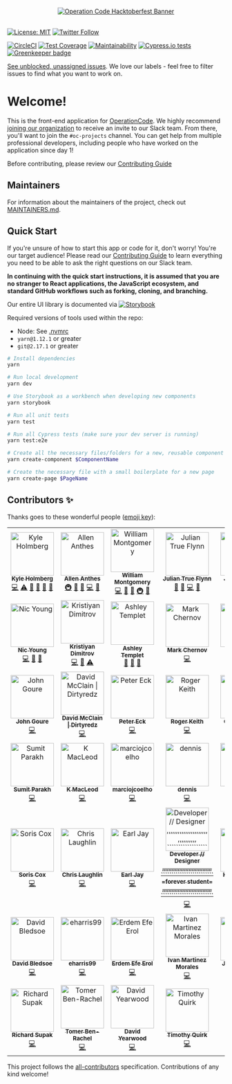 <div align="center">
  <br>
  <a href="https://operationcode.org">
    <img
      alt="Operation Code Hacktoberfest Banner"
      src="https://operation-code-assets.s3.us-east-2.amazonaws.com/branding/logos/large-blue-logo.png"
    >
  </a>
  <br>
  <br>
</div>

[![License: MIT](https://img.shields.io/badge/License-MIT-blue.svg)](https://opensource.org/licenses/MIT)
[![Twitter Follow](https://img.shields.io/twitter/follow/operation_code.svg?style=social&label=Follow&style=social)](https://twitter.com/operation_code)

[![CircleCI](https://circleci.com/gh/OperationCode/front-end/tree/master.svg?style=svg)](https://circleci.com/gh/OperationCode/front-end/tree/master)
[![Test Coverage](https://api.codeclimate.com/v1/badges/5010b82ce5d8e319a597/test_coverage)](https://codeclimate.com/github/OperationCode/front-end/test_coverage)
[![Maintainability](https://api.codeclimate.com/v1/badges/5010b82ce5d8e319a597/maintainability)](https://codeclimate.com/github/OperationCode/front-end/maintainability)
[![Cypress.io tests](https://img.shields.io/badge/cypress.io-tests-green.svg?style=flat-square)](https://cypress.io)
[![Greenkeeper badge](https://badges.greenkeeper.io/OperationCode/front-end.svg)](https://greenkeeper.io/)

[See unblocked, unassigned issues](https://github.com/OperationCode/front-end/issues?q=is%3Aopen+is%3Aissue+-label%3A%22Status%3A+Blocked%22+no%3Aassignee). We love our labels - feel free to filter issues to find what you want to work on.

# Welcome!

This is the front-end application for [OperationCode](https://operationcode.org). We highly recommend [joining our organization](https://operationcode.org/join) to receive an invite to our Slack team. From there, you'll want to join the `#oc-projects` channel. You can get help from multiple professional developers, including people who have worked on the application since day 1!

Before contributing, please review our [Contributing Guide](CONTRIBUTING.md)

## Maintainers

For information about the maintainers of the project, check out [MAINTAINERS.md](MAINTAINERS.md).

## Quick Start

If you're unsure of how to start this app or code for it, don't worry! You're our target audience!
Please read our [Contributing Guide](CONTRIBUTING.md) to learn everything you need to be able to ask the right questions on our Slack team.

**In continuing with the quick start instructions, it is assumed that you are no stranger to React applications, the JavaScript ecosystem, and standard GitHub workflows such as forking, cloning, and branching.**

Our entire UI library is documented via [![Storybook](https://github.com/storybooks/brand/blob/master/badge/badge-storybook.svg)](http://storybook.operationcode.org)

Required versions of tools used within the repo:

- Node: See [.nvmrc](https://github.com/OperationCode/front-end/blob/master/.nvmrc)
- `yarn@1.12.1` or greater
- `git@2.17.1` or greater

```sh
# Install dependencies
yarn

# Run local development
yarn dev

# Use Storybook as a workbench when developing new components
yarn storybook

# Run all unit tests
yarn test

# Run all Cypress tests (make sure your dev server is running)
yarn test:e2e

# Create all the necessary files/folders for a new, reusable component
yarn create-component $ComponentName

# Create the necessary file with a small boilerplate for a new page
yarn create-page $PageName
```

## Contributors ✨

Thanks goes to these wonderful people ([emoji key](https://allcontributors.org/docs/en/emoji-key)):

<!-- ALL-CONTRIBUTORS-LIST:START - Do not remove or modify this section -->
<!-- prettier-ignore -->
<table>
  <tr>
    <td align="center"><a href="https://kylemh.com"><img src="https://avatars1.githubusercontent.com/u/9523719?v=4" width="100px;" alt="Kyle Holmberg"/><br /><sub><b>Kyle Holmberg</b></sub></a><br /><a href="https://github.com/OperationCode/front-end/commits?author=kylemh" title="Code">💻</a> <a href="https://github.com/OperationCode/front-end/commits?author=kylemh" title="Tests">⚠️</a> <a href="#maintenance-kylemh" title="Maintenance">🚧</a> <a href="#ideas-kylemh" title="Ideas, Planning, & Feedback">🤔</a> <a href="https://github.com/OperationCode/front-end/commits?author=kylemh" title="Documentation">📖</a> <a href="#question-kylemh" title="Answering Questions">💬</a></td>
    <td align="center"><a href="https://www.linkedin.com/in/allen-anthes/"><img src="https://avatars1.githubusercontent.com/u/27715246?v=4" width="100px;" alt="Allen Anthes"/><br /><sub><b>Allen Anthes</b></sub></a><br /><a href="#infra-AllenAnthes" title="Infrastructure (Hosting, Build-Tools, etc)">🚇</a> <a href="#maintenance-AllenAnthes" title="Maintenance">🚧</a> <a href="#ideas-AllenAnthes" title="Ideas, Planning, & Feedback">🤔</a> <a href="https://github.com/OperationCode/front-end/commits?author=AllenAnthes" title="Code">💻</a> <a href="#question-AllenAnthes" title="Answering Questions">💬</a></td>
    <td align="center"><a href="https://github.com/wimo7083"><img src="https://avatars2.githubusercontent.com/u/10781353?v=4" width="100px;" alt="William Montgomery"/><br /><sub><b>William Montgomery</b></sub></a><br /><a href="https://github.com/OperationCode/front-end/commits?author=wimo7083" title="Code">💻</a> <a href="#review-wimo7083" title="Reviewed Pull Requests">👀</a> <a href="#ideas-wimo7083" title="Ideas, Planning, & Feedback">🤔</a> <a href="#infra-wimo7083" title="Infrastructure (Hosting, Build-Tools, etc)">🚇</a> <a href="#maintenance-wimo7083" title="Maintenance">🚧</a></td>
    <td align="center"><a href="https://juliantrueflynn.com"><img src="https://avatars2.githubusercontent.com/u/2691129?v=4" width="100px;" alt="Julian True Flynn"/><br /><sub><b>Julian True Flynn</b></sub></a><br /><a href="#maintenance-juliantrueflynn" title="Maintenance">🚧</a> <a href="#ideas-juliantrueflynn" title="Ideas, Planning, & Feedback">🤔</a> <a href="https://github.com/OperationCode/front-end/commits?author=juliantrueflynn" title="Code">💻</a> <a href="#question-juliantrueflynn" title="Answering Questions">💬</a></td>
    <td align="center"><a href="https://github.com/jmayergit"><img src="https://avatars2.githubusercontent.com/u/8594272?v=4" width="100px;" alt="Julien Mayer"/><br /><sub><b>Julien Mayer</b></sub></a><br /><a href="https://github.com/OperationCode/front-end/commits?author=jmayergit" title="Code">💻</a> <a href="https://github.com/OperationCode/front-end/commits?author=jmayergit" title="Tests">⚠️</a> <a href="#ideas-jmayergit" title="Ideas, Planning, & Feedback">🤔</a></td>
    <td align="center"><a href="http://schulz.codes"><img src="https://avatars3.githubusercontent.com/u/3123354?v=4" width="100px;" alt="Daniel Schulz"/><br /><sub><b>Daniel Schulz</b></sub></a><br /><a href="https://github.com/OperationCode/front-end/commits?author=takethefake" title="Code">💻</a> <a href="#ideas-takethefake" title="Ideas, Planning, & Feedback">🤔</a> <a href="#infra-takethefake" title="Infrastructure (Hosting, Build-Tools, etc)">🚇</a></td>
    <td align="center"><a href="https://sethbergman.tech"><img src="https://avatars3.githubusercontent.com/u/8031689?v=4" width="100px;" alt="Seth Bergman"/><br /><sub><b>Seth Bergman</b></sub></a><br /><a href="https://github.com/OperationCode/front-end/commits?author=sethbergman" title="Code">💻</a> <a href="#review-sethbergman" title="Reviewed Pull Requests">👀</a> <a href="#ideas-sethbergman" title="Ideas, Planning, & Feedback">🤔</a></td>
  </tr>
  <tr>
    <td align="center"><a href="https://nicyoung.io"><img src="https://avatars0.githubusercontent.com/u/1323750?v=4" width="100px;" alt="Nic Young"/><br /><sub><b>Nic Young</b></sub></a><br /><a href="https://github.com/OperationCode/front-end/commits?author=nryoung" title="Code">💻</a> <a href="#review-nryoung" title="Reviewed Pull Requests">👀</a> <a href="#ideas-nryoung" title="Ideas, Planning, & Feedback">🤔</a></td>
    <td align="center"><a href="https://github.com/KrDimitrov"><img src="https://avatars3.githubusercontent.com/u/29924708?v=4" width="100px;" alt="Kristiyan Dimitrov"/><br /><sub><b>Kristiyan Dimitrov</b></sub></a><br /><a href="https://github.com/OperationCode/front-end/commits?author=KrDimitrov" title="Code">💻</a> <a href="#maintenance-KrDimitrov" title="Maintenance">🚧</a> <a href="https://github.com/OperationCode/front-end/commits?author=KrDimitrov" title="Tests">⚠️</a></td>
    <td align="center"><a href="https://github.com/AshTemp"><img src="https://avatars0.githubusercontent.com/u/19790104?v=4" width="100px;" alt="Ashley Templet"/><br /><sub><b>Ashley Templet</b></sub></a><br /><a href="#ideas-AshTemp" title="Ideas, Planning, & Feedback">🤔</a> <a href="#projectManagement-AshTemp" title="Project Management">📆</a> <a href="#business-AshTemp" title="Business development">💼</a></td>
    <td align="center"><a href="https://github.com/markchernov"><img src="https://avatars1.githubusercontent.com/u/16090885?v=4" width="100px;" alt="Mark Chernov"/><br /><sub><b>Mark Chernov</b></sub></a><br /><a href="https://github.com/OperationCode/front-end/commits?author=markchernov" title="Code">💻</a></td>
    <td align="center"><a href="https://github.com/tigclaw"><img src="https://avatars0.githubusercontent.com/u/6943858?v=4" width="100px;" alt="Angela Lin"/><br /><sub><b>Angela Lin</b></sub></a><br /><a href="https://github.com/OperationCode/front-end/commits?author=tigclaw" title="Code">💻</a></td>
    <td align="center"><a href="https://chrismgonzalez.com"><img src="https://avatars3.githubusercontent.com/u/10368310?v=4" width="100px;" alt="Chris Gonzalez"/><br /><sub><b>Chris Gonzalez</b></sub></a><br /><a href="https://github.com/OperationCode/front-end/commits?author=chrismgonzalez" title="Code">💻</a></td>
    <td align="center"><a href="https://github.com/clsoar"><img src="https://avatars2.githubusercontent.com/u/28604435?v=4" width="100px;" alt="CL Mason"/><br /><sub><b>CL Mason</b></sub></a><br /><a href="https://github.com/OperationCode/front-end/commits?author=clsoar" title="Code">💻</a></td>
  </tr>
  <tr>
    <td align="center"><a href="https://github.com/JohnGoure"><img src="https://avatars3.githubusercontent.com/u/8660448?v=4" width="100px;" alt="John Goure"/><br /><sub><b>John Goure</b></sub></a><br /><a href="https://github.com/OperationCode/front-end/commits?author=JohnGoure" title="Code">💻</a></td>
    <td align="center"><a href="http://dirtyredz.com"><img src="https://avatars0.githubusercontent.com/u/7119499?v=4" width="100px;" alt="David McClain &#124; Dirtyredz"/><br /><sub><b>David McClain &#124; Dirtyredz</b></sub></a><br /><a href="https://github.com/OperationCode/front-end/commits?author=dirtyredz" title="Code">💻</a></td>
    <td align="center"><a href="https://github.com/PeterEckIII"><img src="https://avatars1.githubusercontent.com/u/35156163?v=4" width="100px;" alt="Peter Eck"/><br /><sub><b>Peter Eck</b></sub></a><br /><a href="https://github.com/OperationCode/front-end/commits?author=PeterEckIII" title="Code">💻</a></td>
    <td align="center"><a href="https://github.com/RaevLogic"><img src="https://avatars2.githubusercontent.com/u/38801291?v=4" width="100px;" alt="Roger Keith"/><br /><sub><b>Roger Keith</b></sub></a><br /><a href="https://github.com/OperationCode/front-end/commits?author=RaevLogic" title="Code">💻</a></td>
    <td align="center"><a href="https://github.com/chrisgalvan"><img src="https://avatars3.githubusercontent.com/u/1694600?v=4" width="100px;" alt="Chris Galvan"/><br /><sub><b>Chris Galvan</b></sub></a><br /><a href="https://github.com/OperationCode/front-end/commits?author=chrisgalvan" title="Code">💻</a></td>
    <td align="center"><a href="https://github.com/jfie5"><img src="https://avatars2.githubusercontent.com/u/2934166?v=4" width="100px;" alt="Jacob Fielding"/><br /><sub><b>Jacob Fielding</b></sub></a><br /><a href="https://github.com/OperationCode/front-end/commits?author=jfie5" title="Code">💻</a></td>
    <td align="center"><a href="https://github.com/dayvod"><img src="https://avatars0.githubusercontent.com/u/28246170?v=4" width="100px;" alt="David"/><br /><sub><b>David</b></sub></a><br /><a href="https://github.com/OperationCode/front-end/commits?author=dayvod" title="Code">💻</a></td>
  </tr>
  <tr>
    <td align="center"><a href="https://github.com/sumitparakh"><img src="https://avatars2.githubusercontent.com/u/4236211?v=4" width="100px;" alt="Sumit Parakh"/><br /><sub><b>Sumit Parakh</b></sub></a><br /><a href="https://github.com/OperationCode/front-end/commits?author=sumitparakh" title="Code">💻</a></td>
    <td align="center"><a href="http://www.macleodwebdev.com"><img src="https://avatars0.githubusercontent.com/u/28678836?v=4" width="100px;" alt="K MacLeod"/><br /><sub><b>K MacLeod</b></sub></a><br /><a href="https://github.com/OperationCode/front-end/commits?author=ksmacleod99" title="Code">💻</a></td>
    <td align="center"><a href="https://github.com/marciojcoelho"><img src="https://avatars3.githubusercontent.com/u/8591171?v=4" width="100px;" alt="marciojcoelho"/><br /><sub><b>marciojcoelho</b></sub></a><br /><a href="https://github.com/OperationCode/front-end/commits?author=marciojcoelho" title="Code">💻</a></td>
    <td align="center"><a href="https://github.com/dtmle"><img src="https://avatars2.githubusercontent.com/u/35821286?v=4" width="100px;" alt="dennis"/><br /><sub><b>dennis</b></sub></a><br /><a href="https://github.com/OperationCode/front-end/commits?author=dtmle" title="Code">💻</a></td>
    <td align="center"><a href="http://sagarwal.xyz"><img src="https://avatars0.githubusercontent.com/u/4496335?v=4" width="100px;" alt="Shobhit"/><br /><sub><b>Shobhit</b></sub></a><br /><a href="https://github.com/OperationCode/front-end/commits?author=Shobhit1" title="Code">💻</a></td>
    <td align="center"><a href="https://www.linkedin.com/in/ryostpmp/"><img src="https://avatars3.githubusercontent.com/u/35543580?v=4" width="100px;" alt="Rick"/><br /><sub><b>Rick</b></sub></a><br /><a href="https://github.com/OperationCode/front-end/commits?author=rlyost" title="Code">💻</a></td>
    <td align="center"><a href="http://jimulle.com"><img src="https://avatars3.githubusercontent.com/u/2433183?v=4" width="100px;" alt="Jim"/><br /><sub><b>Jim</b></sub></a><br /><a href="https://github.com/OperationCode/front-end/commits?author=jimulle" title="Code">💻</a></td>
  </tr>
  <tr>
    <td align="center"><a href="https://soris-codes.github.io"><img src="https://avatars1.githubusercontent.com/u/37656842?v=4" width="100px;" alt="Soris Cox"/><br /><sub><b>Soris Cox</b></sub></a><br /><a href="https://github.com/OperationCode/front-end/commits?author=soris-codes" title="Code">💻</a></td>
    <td align="center"><a href="https://www.thedyslexicdeveloper.com/"><img src="https://avatars0.githubusercontent.com/u/495517?v=4" width="100px;" alt="Chris Laughlin"/><br /><sub><b>Chris Laughlin</b></sub></a><br /><a href="https://github.com/OperationCode/front-end/commits?author=chrislaughlin" title="Code">💻</a></td>
    <td align="center"><a href="https://github.com/ecaoile"><img src="https://avatars3.githubusercontent.com/u/34725510?v=4" width="100px;" alt="Earl Jay"/><br /><sub><b>Earl Jay</b></sub></a><br /><a href="https://github.com/OperationCode/front-end/commits?author=ecaoile" title="Code">💻</a></td>
    <td align="center"><a href="https://goo.gl/2ppEbW"><img src="https://avatars2.githubusercontent.com/u/16615147?v=4" width="100px;" alt="Developer  // Designer  ,,,,,,,,,,,,,,,,,,,,,,,,,,,,,,,, ````````````````````````` =forever student= ,,,,,,,,,,,,,,,,,,,,,,,,,,,,,,,, `````````````````````````"/><br /><sub><b>Developer  // Designer  ,,,,,,,,,,,,,,,,,,,,,,,,,,,,,,,, ````````````````````````` =forever student= ,,,,,,,,,,,,,,,,,,,,,,,,,,,,,,,, `````````````````````````</b></sub></a><br /><a href="https://github.com/OperationCode/front-end/commits?author=AlexanderNelson" title="Code">💻</a></td>
    <td align="center"><a href="https://github.com/kanitsharma"><img src="https://avatars2.githubusercontent.com/u/23506120?v=4" width="100px;" alt="Kanit Sharma"/><br /><sub><b>Kanit Sharma</b></sub></a><br /><a href="https://github.com/OperationCode/front-end/commits?author=kanitsharma" title="Code">💻</a></td>
    <td align="center"><a href="https://github.com/aasifkhan7"><img src="https://avatars0.githubusercontent.com/u/25710869?v=4" width="100px;" alt="aasifkhan7"/><br /><sub><b>aasifkhan7</b></sub></a><br /><a href="https://github.com/OperationCode/front-end/commits?author=aasifkhan7" title="Code">💻</a></td>
    <td align="center"><a href="https://github.com/babu-thomas"><img src="https://avatars0.githubusercontent.com/u/13412867?v=4" width="100px;" alt="Babu Thomas"/><br /><sub><b>Babu Thomas</b></sub></a><br /><a href="https://github.com/OperationCode/front-end/commits?author=babu-thomas" title="Code">💻</a></td>
  </tr>
  <tr>
    <td align="center"><a href="https://github.com/dwbledsoe"><img src="https://avatars2.githubusercontent.com/u/47822368?v=4" width="100px;" alt="David Bledsoe"/><br /><sub><b>David Bledsoe</b></sub></a><br /><a href="https://github.com/OperationCode/front-end/commits?author=dwbledsoe" title="Code">💻</a></td>
    <td align="center"><a href="https://github.com/eharris99"><img src="https://avatars2.githubusercontent.com/u/8528157?v=4" width="100px;" alt="eharris99"/><br /><sub><b>eharris99</b></sub></a><br /><a href="https://github.com/OperationCode/front-end/commits?author=eharris99" title="Code">💻</a></td>
    <td align="center"><a href="https://github.com/iTechsTR"><img src="https://avatars1.githubusercontent.com/u/33372714?v=4" width="100px;" alt="Erdem Efe Erol"/><br /><sub><b>Erdem Efe Erol</b></sub></a><br /><a href="https://github.com/OperationCode/front-end/commits?author=iTechsTR" title="Code">💻</a></td>
    <td align="center"><a href="https://ivanmartinez.codes/"><img src="https://avatars2.githubusercontent.com/u/35318080?v=4" width="100px;" alt="Ivan Martinez Morales"/><br /><sub><b>Ivan Martinez Morales</b></sub></a><br /><a href="https://github.com/OperationCode/front-end/commits?author=ivanmartinezmorales" title="Code">💻</a></td>
    <td align="center"><a href="https://github.com/joshcallahan"><img src="https://avatars2.githubusercontent.com/u/33660604?v=4" width="100px;" alt="Josh Callahan"/><br /><sub><b>Josh Callahan</b></sub></a><br /><a href="https://github.com/OperationCode/front-end/commits?author=joshcallahan" title="Code">💻</a></td>
    <td align="center"><a href="http://www.josiahdahl.com"><img src="https://avatars1.githubusercontent.com/u/5520415?v=4" width="100px;" alt="Josiah Dahl"/><br /><sub><b>Josiah Dahl</b></sub></a><br /><a href="https://github.com/OperationCode/front-end/commits?author=josiahdahl" title="Code">💻</a></td>
    <td align="center"><a href="https://github.com/KPGunner"><img src="https://avatars0.githubusercontent.com/u/31373828?v=4" width="100px;" alt="Kyle Gunn"/><br /><sub><b>Kyle Gunn</b></sub></a><br /><a href="https://github.com/OperationCode/front-end/commits?author=KPGunner" title="Code">💻</a></td>
  </tr>
  <tr>
    <td align="center"><a href="https://github.com/rsupak"><img src="https://avatars0.githubusercontent.com/u/28311826?v=4" width="100px;" alt="Richard Supak"/><br /><sub><b>Richard Supak</b></sub></a><br /><a href="https://github.com/OperationCode/front-end/commits?author=rsupak" title="Code">💻</a></td>
    <td align="center"><a href="https://codepen.io/TomerBenRachel/"><img src="https://avatars2.githubusercontent.com/u/23402988?v=4" width="100px;" alt="Tomer Ben-Rachel"/><br /><sub><b>Tomer Ben-Rachel</b></sub></a><br /><a href="https://github.com/OperationCode/front-end/commits?author=TomerPacific" title="Code">💻</a></td>
    <td align="center"><a href="https://github.com/dayvodddddddddddd"><img src="https://avatars2.githubusercontent.com/u/7948164?v=4" width="100px;" alt="David Yearwood"/><br /><sub><b>David Yearwood</b></sub></a><br /><a href="https://github.com/OperationCode/front-end/commits?author=dayvodddddddddddd" title="Code">💻</a></td>
    <td align="center"><a href="https://www.linkedin.com/in/timothyquirk/"><img src="https://avatars1.githubusercontent.com/u/44677020?v=4" width="100px;" alt="Timothy Quirk"/><br /><sub><b>Timothy Quirk</b></sub></a><br /><a href="https://github.com/OperationCode/front-end/commits?author=tfquirk" title="Code">💻</a></td>
  </tr>
</table>

<!-- ALL-CONTRIBUTORS-LIST:END -->

This project follows the [all-contributors](https://github.com/all-contributors/all-contributors) specification. Contributions of any kind welcome!